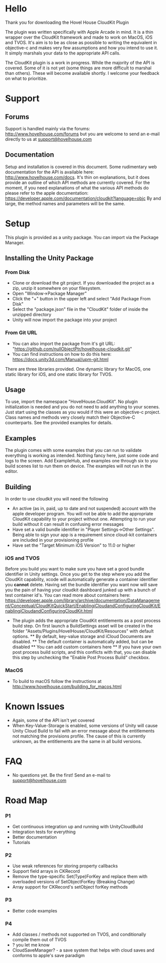 # Hello
Thank you for downloading the Hovel House CloudKit Plugin
 
The plugin was written specifically with Apple Arcade in mind. It is a thin wrapper over the CloudKit framework and made to work on MacOS, iOS and TVOS. It's aim is to be as close as possible to writing the equivalent in objective-c and makes very few assumptions and how you intend to use it. It simply marshals your data to the appropriate API calls.
 
The CloudKit plugin is a work in progress. While the majority of the API is covered. Some of it is not yet (some things are more difficult to marshal than others). These will become available shortly. I welcome your feedback on what to prioritize.

# Support
## Forums
Support is handled mainly via the forums: http://www.hovelhouse.com/forums but you are welcome to send an e-mail directly to us at support@hovelhouse.com

## Documentation
Setup and installation is covered in this document. Some rudimentary web documentation for the API is available here: http://www.hovelhouse.com/docs. It's thin on explanations, but it does provide an outline of which API methods are currently covered. For the moment, if you need explanations of what the various API methods do please refer to the apple documentation: https://developer.apple.com/documentation/cloudkit?language=objc By and large, the method names and parameters will be the same. 
 
# Setup
 
This plugin is provided as a unity package. You can import via the Package Manager. 
 
## Installing the Unity Package
 
### From Disk
* Clone or download the git project. If you downloaded the project as a zip, unzip it somewhere on your filesystem.
* Open "Window->Package Manager"
* Click the "+" button in the upper left and select "Add Package From Disk"
* Select the "package.json" file in the "CloudKit" folder of inside the unzipped directory
* Unity will now import the package into your project
 
### From Git URL
* You can also import the package from it's git URL: "https://github.com/nullObjectPtr/hovelhouse-cloudkit.git"
* You can find instructions on how to do this here: https://docs.unity3d.com/Manual/upm-git.html
 
There are three libraries provided. One dynamic library for MacOS, one static library for iOS, and one static library for TVOS.
 
## Usage
To use, import the namespace "HovelHouse.CloudKit". No plugin initialization is needed and you do not need to add anything to your scenes. Just start using the classes as you would if this were an objective-c project. Class names and methods very closely match their Objective-C counterparts. See the provided examples for details.
 
## Examples
The plugin comes with some examples that you can run to validate everything is working as intended. Nothing fancy here, just some code and logs to the screen. Add ExampleHub, and examples one through six to you build scenes list to run them on device. The examples will not run in the editor. 
 
## Building
In order to use cloudkit you will need the following
* An active (as in, paid, up to date and not suspended) account with the apple developer program. You will not be able to add the appropriate CloudKit capability to your project without one. Attempting to run your build without it can result in confusing error messages
* Have set a valid bundle identifier in "Player Settings->Other Settings". Being able to sign your app is a requirement since cloud-kit containers are included in your provisioning profile
* Have set the "Target Minimum iOS Version" to 11.0 or higher
 
### iOS and TVOS
Before you build you want to make sure you have set a good bundle identifier in Unity settings. Once you get to the step where you add the CloudKit capability, xcode will automatically generate a container identifier you **cannot** delete. Having set the bundle identifier you want now will save you the pain of having your cloudkit dashboard junked up with a bunch of test container id's. You can read more about containers here: https://developer.apple.com/library/archive/documentation/DataManagement/Conceptual/CloudKitQuickStart/EnablingiCloudandConfiguringCloudKit/EnablingiCloudandConfiguringCloudKit.html 
 
 * The plugin adds the appropriate CloudKit entitlements as a post process build step. On first launch a BuildSettings asset will be created in the folder "Assets/Plugins/HovelHouse/CloudKit/Resources" with default options.
 ** By default, key-value storage and iCloud Documents are disabled.
 ** The default container is automatically added, but can be disabled
 ** You can add custom containers here
 ** If you have your own post process build scripts, and this conflicts with that, you can disable this step by unchecking the "Enable Post Process Build" checkbox.
 
### MacOS
* To build to macOS follow the instructions at http://www.hovelhouse.com/building_for_macos.html
 
# Known Issues
* Again, some of the API isn't yet covered
* When Key-Value-Storage is enabled, some versions of Unity will cause Unity Cloud Build to fail with an error message about the entitlements not matching the provisions profile. The cause of this is currently unknown, as the entitlements are the same in all build versions.
 
# FAQ
* No questions yet. Be the first! Send an e-mail to support@hovelhouse.com
 
# Road Map
 
### P1
* Get continuous integration up and running with UnityCloudBuild
* Integration tests for everything
* Better documentation
* Tutorials

### P2
* Use weak references for storing property callbacks
* Support field arrays in CKRecord
* Remove the type-specific Set(Type)ForKey and replace them with overloaded versions of SetObjectForKey (Breaking Change)
* Array support for CKRecord's setObject forKey methods
 
### P3
* Better code examples
 
### P4
* Add classes / methods not supported on TVOS, and conditionally compile them out of TVOS
* ? you let me know
* CloudSaveManager? - a save system that helps with cloud saves and conforms to apple's save paradigm
